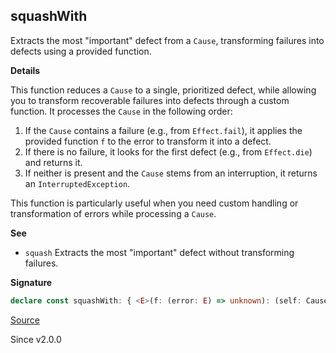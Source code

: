 ## squashWith

Extracts the most "important" defect from a `Cause`, transforming failures
into defects using a provided function.

**Details**

This function reduces a `Cause` to a single, prioritized defect, while
allowing you to transform recoverable failures into defects through a custom
function. It processes the `Cause` in the following order:

1. If the `Cause` contains a failure (e.g., from `Effect.fail`), it applies
   the provided function `f` to the error to transform it into a defect.
2. If there is no failure, it looks for the first defect (e.g., from
   `Effect.die`) and returns it.
3. If neither is present and the `Cause` stems from an interruption, it
   returns an `InterruptedException`.

This function is particularly useful when you need custom handling or
transformation of errors while processing a `Cause`.

**See**

- `squash` Extracts the most "important" defect without transforming failures.

**Signature**

```ts
declare const squashWith: { <E>(f: (error: E) => unknown): (self: Cause<E>) => unknown; <E>(self: Cause<E>, f: (error: E) => unknown): unknown; }
```

[Source](https://github.com/Effect-TS/effect/tree/main/packages/effect/src/Cause.ts#L1145)

Since v2.0.0